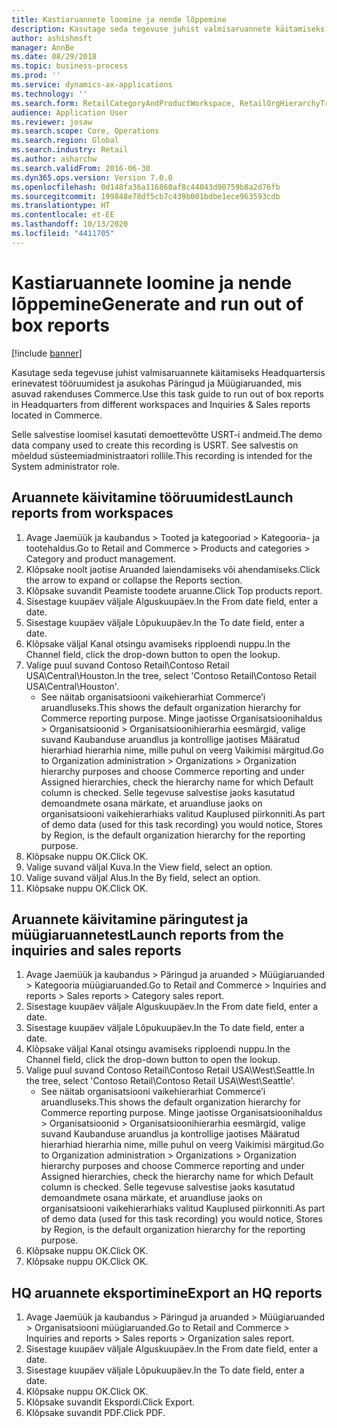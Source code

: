 ```yaml
---
title: Kastiaruannete loomine ja nende lõppemine
description: Kasutage seda tegevuse juhist valmisaruannete käitamiseks Headquartersis erinevatest tööruumidest ja asukohas Päringud ja Müügiaruanded, mis asuvad rakenduses Commerce.
author: ashishmsft
manager: AnnBe
ms.date: 08/29/2018
ms.topic: business-process
ms.prod: ''
ms.service: dynamics-ax-applications
ms.technology: ''
ms.search.form: RetailCategoryAndProductWorkspace, RetailOrgHierarchyTreeLookup, SrsReportViewerForm
audience: Application User
ms.reviewer: josaw
ms.search.scope: Core, Operations
ms.search.region: Global
ms.search.industry: Retail
ms.author: asharchw
ms.search.validFrom: 2016-06-30
ms.dyn365.ops.version: Version 7.0.0
ms.openlocfilehash: 0d148fa36a116860af8c44043d90759b8a2d76fb
ms.sourcegitcommit: 199848e78df5cb7c439b001bdbe1ece963593cdb
ms.translationtype: HT
ms.contentlocale: et-EE
ms.lasthandoff: 10/13/2020
ms.locfileid: "4411705"
---
```

# <a name="generate-and-run-out-of-box-reports"></a><span data-ttu-id="c0d90-103">Kastiaruannete loomine ja nende lõppemine</span><span class="sxs-lookup"><span data-stu-id="c0d90-103">Generate and run out of box reports</span></span>

[!include [banner](../includes/banner.md)]

<span data-ttu-id="c0d90-104">Kasutage seda tegevuse juhist valmisaruannete käitamiseks Headquartersis erinevatest tööruumidest ja asukohas Päringud ja Müügiaruanded, mis asuvad rakenduses Commerce.</span><span class="sxs-lookup"><span data-stu-id="c0d90-104">Use this task guide to run out of box reports in Headquarters from different workspaces and Inquiries & Sales reports located in Commerce.</span></span>

<span data-ttu-id="c0d90-105">Selle salvestise loomisel kasutati demoettevõtte USRT-i andmeid.</span><span class="sxs-lookup"><span data-stu-id="c0d90-105">The demo data company used to create this recording is USRT.</span></span> <span data-ttu-id="c0d90-106">See salvestis on mõeldud süsteemiadministraatori rollile.</span><span class="sxs-lookup"><span data-stu-id="c0d90-106">This recording is intended for the System administrator role.</span></span>

## <a name="launch-reports-from-workspaces"></a><span data-ttu-id="c0d90-107">Aruannete käivitamine tööruumidest</span><span class="sxs-lookup"><span data-stu-id="c0d90-107">Launch reports from workspaces</span></span>
1. <span data-ttu-id="c0d90-108">Avage Jaemüük ja kaubandus > Tooted ja kategooriad > Kategooria- ja tootehaldus.</span><span class="sxs-lookup"><span data-stu-id="c0d90-108">Go to Retail and Commerce > Products and categories > Category and product management.</span></span>
2. <span data-ttu-id="c0d90-109">Klõpsake noolt jaotise Aruanded laiendamiseks või ahendamiseks.</span><span class="sxs-lookup"><span data-stu-id="c0d90-109">Click the arrow to expand or collapse the Reports section.</span></span>
3. <span data-ttu-id="c0d90-110">Klõpsake suvandit Peamiste toodete aruanne.</span><span class="sxs-lookup"><span data-stu-id="c0d90-110">Click Top products report.</span></span>
4. <span data-ttu-id="c0d90-111">Sisestage kuupäev väljale Alguskuupäev.</span><span class="sxs-lookup"><span data-stu-id="c0d90-111">In the From date field, enter a date.</span></span>
5. <span data-ttu-id="c0d90-112">Sisestage kuupäev väljale Lõpukuupäev.</span><span class="sxs-lookup"><span data-stu-id="c0d90-112">In the To date field, enter a date.</span></span>
6. <span data-ttu-id="c0d90-113">Klõpsake väljal Kanal otsingu avamiseks ripploendi nuppu.</span><span class="sxs-lookup"><span data-stu-id="c0d90-113">In the Channel field, click the drop-down button to open the lookup.</span></span>
7. <span data-ttu-id="c0d90-114">Valige puul suvand Contoso Retail\Contoso Retail USA\Central\Houston.</span><span class="sxs-lookup"><span data-stu-id="c0d90-114">In the tree, select 'Contoso Retail\Contoso Retail USA\Central\Houston'.</span></span>
    * <span data-ttu-id="c0d90-115">See näitab organisatsiooni vaikehierarhiat Commerce’i aruandluseks.</span><span class="sxs-lookup"><span data-stu-id="c0d90-115">This shows the default organization hierarchy for Commerce reporting purpose.</span></span>   <span data-ttu-id="c0d90-116">Minge jaotisse Organisatsioonihaldus > Organisatsioonid > Organisatsioonihierarhia eesmärgid, valige suvand Kaubanduse aruandlus ja kontrollige jaotises Määratud hierarhiad hierarhia nime, mille puhul on veerg Vaikimisi märgitud.</span><span class="sxs-lookup"><span data-stu-id="c0d90-116">Go to Organization administration > Organizations > Organization hierarchy purposes and choose Commerce reporting and under Assigned hierarchies, check the hierarchy name for which Default column is checked.</span></span> <span data-ttu-id="c0d90-117">Selle tegevuse salvestise jaoks kasutatud demoandmete osana märkate, et aruandluse jaoks on organisatsiooni vaikehierarhiaks valitud Kauplused piirkonniti.</span><span class="sxs-lookup"><span data-stu-id="c0d90-117">As part of demo data (used for this task recording) you would notice, Stores by Region, is the default organization hierarchy for the reporting purpose.</span></span>     
8. <span data-ttu-id="c0d90-118">Klõpsake nuppu OK.</span><span class="sxs-lookup"><span data-stu-id="c0d90-118">Click OK.</span></span>
9. <span data-ttu-id="c0d90-119">Valige suvand väljal Kuva.</span><span class="sxs-lookup"><span data-stu-id="c0d90-119">In the View field, select an option.</span></span>
10. <span data-ttu-id="c0d90-120">Valige suvand väljal Alus.</span><span class="sxs-lookup"><span data-stu-id="c0d90-120">In the By field, select an option.</span></span>
11. <span data-ttu-id="c0d90-121">Klõpsake nuppu OK.</span><span class="sxs-lookup"><span data-stu-id="c0d90-121">Click OK.</span></span>

## <a name="launch-reports-from-the-inquiries-and-sales-reports"></a><span data-ttu-id="c0d90-122">Aruannete käivitamine päringutest ja müügiaruannetest</span><span class="sxs-lookup"><span data-stu-id="c0d90-122">Launch reports from the inquiries and sales reports</span></span>
1. <span data-ttu-id="c0d90-123">Avage Jaemüük ja kaubandus > Päringud ja aruanded > Müügiaruanded > Kategooria müügiaruanded.</span><span class="sxs-lookup"><span data-stu-id="c0d90-123">Go to Retail and Commerce > Inquiries and reports > Sales reports > Category sales report.</span></span>
2. <span data-ttu-id="c0d90-124">Sisestage kuupäev väljale Alguskuupäev.</span><span class="sxs-lookup"><span data-stu-id="c0d90-124">In the From date field, enter a date.</span></span>
3. <span data-ttu-id="c0d90-125">Sisestage kuupäev väljale Lõpukuupäev.</span><span class="sxs-lookup"><span data-stu-id="c0d90-125">In the To date field, enter a date.</span></span>
4. <span data-ttu-id="c0d90-126">Klõpsake väljal Kanal otsingu avamiseks ripploendi nuppu.</span><span class="sxs-lookup"><span data-stu-id="c0d90-126">In the Channel field, click the drop-down button to open the lookup.</span></span>
5. <span data-ttu-id="c0d90-127">Valige puul suvand Contoso Retail\Contoso Retail USA\West\Seattle.</span><span class="sxs-lookup"><span data-stu-id="c0d90-127">In the tree, select 'Contoso Retail\Contoso Retail USA\West\Seattle'.</span></span>
    * <span data-ttu-id="c0d90-128">See näitab organisatsiooni vaikehierarhiat Commerce’i aruandluseks.</span><span class="sxs-lookup"><span data-stu-id="c0d90-128">This shows the default organization hierarchy for Commerce reporting purpose.</span></span> <span data-ttu-id="c0d90-129">Minge jaotisse Organisatsioonihaldus > Organisatsioonid > Organisatsioonihierarhia eesmärgid, valige suvand Kaubanduse aruandlus ja kontrollige jaotises Määratud hierarhiad hierarhia nime, mille puhul on veerg Vaikimisi märgitud.</span><span class="sxs-lookup"><span data-stu-id="c0d90-129">Go to Organization administration > Organizations > Organization hierarchy purposes and choose Commerce reporting and under Assigned hierarchies, check the hierarchy name for which Default column is checked.</span></span> <span data-ttu-id="c0d90-130">Selle tegevuse salvestise jaoks kasutatud demoandmete osana märkate, et aruandluse jaoks on organisatsiooni vaikehierarhiaks valitud Kauplused piirkonniti.</span><span class="sxs-lookup"><span data-stu-id="c0d90-130">As part of demo data (used for this task recording) you would notice, Stores by Region, is the default organization hierarchy for the reporting purpose.</span></span>     
6. <span data-ttu-id="c0d90-131">Klõpsake nuppu OK.</span><span class="sxs-lookup"><span data-stu-id="c0d90-131">Click OK.</span></span>
7. <span data-ttu-id="c0d90-132">Klõpsake nuppu OK.</span><span class="sxs-lookup"><span data-stu-id="c0d90-132">Click OK.</span></span>

## <a name="export-an-hq-reports"></a><span data-ttu-id="c0d90-133">HQ aruannete eksportimine</span><span class="sxs-lookup"><span data-stu-id="c0d90-133">Export an HQ reports</span></span>
1. <span data-ttu-id="c0d90-134">Avage Jaemüük ja kaubandus > Päringud ja aruanded > Müügiaruanded > Organisatsiooni müügiaruanded.</span><span class="sxs-lookup"><span data-stu-id="c0d90-134">Go to Retail and Commerce > Inquiries and reports > Sales reports > Organization sales report.</span></span>
2. <span data-ttu-id="c0d90-135">Sisestage kuupäev väljale Alguskuupäev.</span><span class="sxs-lookup"><span data-stu-id="c0d90-135">In the From date field, enter a date.</span></span>
3. <span data-ttu-id="c0d90-136">Sisestage kuupäev väljale Lõpukuupäev.</span><span class="sxs-lookup"><span data-stu-id="c0d90-136">In the To date field, enter a date.</span></span>
4. <span data-ttu-id="c0d90-137">Klõpsake nuppu OK.</span><span class="sxs-lookup"><span data-stu-id="c0d90-137">Click OK.</span></span>
5. <span data-ttu-id="c0d90-138">Klõpsake suvandit Ekspordi.</span><span class="sxs-lookup"><span data-stu-id="c0d90-138">Click Export.</span></span>
6. <span data-ttu-id="c0d90-139">Klõpsake suvandit PDF.</span><span class="sxs-lookup"><span data-stu-id="c0d90-139">Click PDF.</span></span>

